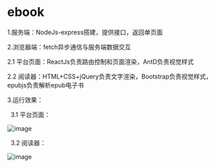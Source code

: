 # ebook
1.服务端：NodeJs-express搭建，提供接口，返回单页面

2.浏览器端：fetch异步通信与服务端数据交互

   2.1 平台页面：ReactJs负责路由控制和页面渲染，AntD负责视觉样式
  
   2.2 阅读器：HTML+CSS+jQuery负责文字渲染，Bootstrap负责视觉样式，epubjs负责解析epub电子书
  
3.运行效果：

   3.1 平台页面：
  
   ![image](https://github.com/xiaozhaoqi/ebook/blob/master/1.gif)
    
   3.2 阅读器：
  
   ![image](https://github.com/xiaozhaoqi/ebook/blob/master/3.gif)
    
